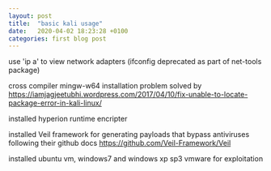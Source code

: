 ```yaml
---
layout: post
title:  "basic kali usage"
date:   2020-04-02 18:23:28 +0100
categories: first blog post
---
```


use 'ip a' to view network adapters (ifconfig deprecated as part of net-tools package)

cross compiler mingw-w64 installation problem solved by https://iamjagjeetubhi.wordpress.com/2017/04/10/fix-unable-to-locate-package-error-in-kali-linux/

installed hyperion runtime encripter

installed Veil framework for generating payloads that bypass antiviruses following their github docs https://github.com/Veil-Framework/Veil

installed ubuntu vm, windows7 and windows xp sp3 vmware for exploitation 